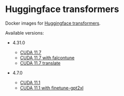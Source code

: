 # Huggingface transformers

Docker images for [Huggingface transformers](https://github.com/huggingface/transformers).

Available versions:

* 4.31.0
  * [CUDA 11.7](4.31.0_cuda11.7)
  * [CUDA 11.7 with falcontune](4.31.0_cuda11.7_falcontune_20230618)
  * [CUDA 11.7 translate](4.31.0_cuda11.7_translate)

* 4.7.0
  * [CUDA 11.1](4.7.0_cuda11.1)
  * [CUDA 11.1 with finetune-gpt2xl](4.7.0_cuda11.1_finetune-gpt2xl_20220924)
